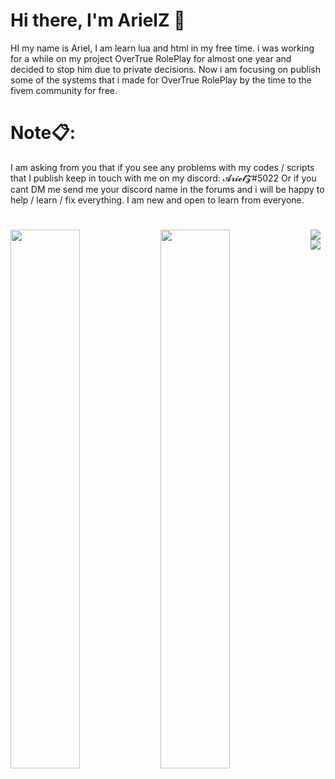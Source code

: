 # Hi there, I'm ArielZ 🤙

HI my name is Ariel, I am learn lua and html in my free time.
i was working for a while on my project OverTrue RolePlay for almost one year and decided to stop him due to private decisions.
Now i am focusing on publish some of the systems that i made for OverTrue RolePlay by the time to the fivem community for free.

# Note📋:
I am asking from you that if you see any problems with my codes / scripts that I publish keep in touch with me on my discord: 𝓐𝓻𝓲𝓮𝓵𝓩#5022
Or if you cant DM me send me your discord name in the forums and i will be happy to help / learn / fix everything.
I am new and open to learn from everyone.

#
<img align = 'left' width= '47%' src="https://github-readme-stats.vercel.app/api?username=ArielZ123&show_icons=true&theme=merko" />
<img align = 'left' width= '47%' src="https://github-readme-stats.vercel.app/api/top-langs/?username=ArielZ123&layout=compact" />

<img align = 'left' src='https://img.shields.io/badge/lua-%232C2D72.svg?style=for-the-badge&logo=lua&logoColor=white' />
<img align = 'left' src='https://img.shields.io/badge/html5-%23E34F26.svg?style=for-the-badge&logo=html5&logoColor=white' />
